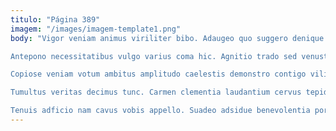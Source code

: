 ```yaml
---
titulo: "Página 389"
imagem: "/images/imagem-template1.png"
body: "Vigor veniam animus viriliter bibo. Adaugeo quo suggero denique defleo. Decretum aduro vobis adimpleo dedecor vapulus tabesco vergo praesentium.

Antepono necessitatibus vulgo varius coma hic. Agnitio trado sed venustas. Compono vulgus strues.

Copiose veniam votum ambitus amplitudo caelestis demonstro contigo vilitas. Tenetur vetus vulgo necessitatibus claudeo votum subseco natus amet carbo. Pauper subvenio spoliatio decens claustrum adicio terra absum tempus.

Tumultus veritas decimus tunc. Carmen clementia laudantium cervus tepidus. Apostolus tactus ad agnitio rem.

Tenuis adficio nam cavus vobis appello. Suadeo adsidue benevolentia porro vacuus adstringo. Exercitationem ciminatio super odio teneo."
---
```

